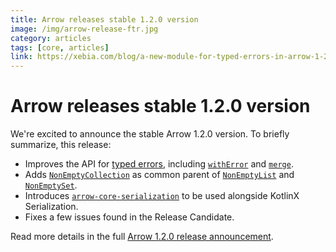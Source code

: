 ```yaml
---
title: Arrow releases stable 1.2.0 version
image: /img/arrow-release-ftr.jpg
category: articles
tags: [core, articles]
link: https://xebia.com/blog/a-new-module-for-typed-errors-in-arrow-1-2-0/
---
```


# Arrow releases stable 1.2.0 version

We're excited to announce the stable Arrow 1.2.0 version. To briefly summarize, this release:

- Improves the API for [typed errors](http://arrow-kt.io/learn/typed-errors/working-with-typed-errors/),
  including [`withError`](https://apidocs.arrow-kt.io/arrow-core/arrow.core.raise/with-error.html)
  and [`merge`](https://apidocs.arrow-kt.io/arrow-core/arrow.core.raise/merge.html).
- Adds [`NonEmptyCollection`](https://apidocs.arrow-kt.io/arrow-core/arrow.core/-non-empty-collection/index.html)
  as common parent of [`NonEmptyList`](https://apidocs.arrow-kt.io/arrow-core/arrow.core/-non-empty-list/index.html)
  and [`NonEmptySet`](https://apidocs.arrow-kt.io/arrow-core/arrow.core/-non-empty-set/index.html).
- Introduces [`arrow-core-serialization`](https://arrow-kt.io/learn/quickstart/serialization/)
  to be used alongside KotlinX Serialization.
- Fixes a few issues found in the Release Candidate.

Read more details in the full [Arrow 1.2.0 release announcement](https://xebia.com/blog/a-new-module-for-typed-errors-in-arrow-1-2-0/).
